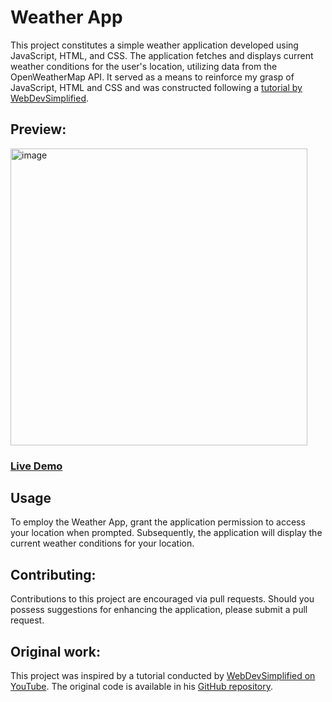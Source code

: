 # Weather App
This project constitutes a simple weather application developed using JavaScript, HTML, and CSS. The application fetches and displays current weather conditions for the user's location, utilizing data from the OpenWeatherMap API. It served as a means to reinforce my grasp of JavaScript, HTML and CSS and was constructed following a [tutorial by WebDevSimplified](https://www.youtube.com/watch?v=w0VEOghdMpQ&t=1244s&ab_channel=WebDevSimplified).

## Preview:
<img width="475" alt="image" src="https://user-images.githubusercontent.com/113793178/218819042-a9e81e58-1e21-42aa-b37c-67c093c9e4ab.png">

### [Live Demo](https://03kiko.github.io/weather_app/)

## Usage
To employ the Weather App, grant the application permission to access your location when prompted. Subsequently, the application will display the current weather conditions for your location.

## Contributing:
Contributions to this project are encouraged via pull requests. Should you possess suggestions for enhancing the application, please submit a pull request.

## Original work:
This project was inspired by a tutorial conducted by [WebDevSimplified on YouTube](https://www.youtube.com/watch?v=w0VEOghdMpQ&t=1244s&ab_channel=WebDevSimplified). The original code is available in his [GitHub repository](https://github.com/WebDevSimplified/js-weather-app).
